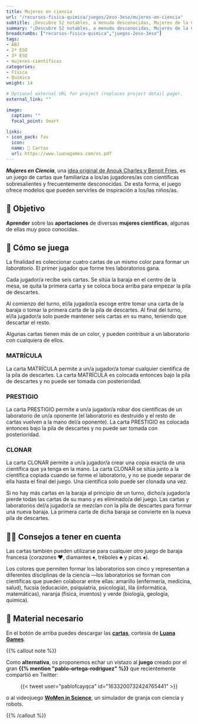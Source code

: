 ```yaml
---
title: Mujeres en ciencia
url: "/recursos-fisica-quimica/juegos/2eso-3eso/mujeres-en-ciencia"
subtitle: ¡Descubre 52 notables, a menudo desconocidas, Mujeres de la Ciencia!
summary: "¡Descubre 52 notables, a menudo desconocidas, Mujeres de la Ciencia!"
breadcrumbs: ["recursos-fisica-quimica","juegos-2eso-3eso"]
tags:
- ABJ
- 2º ESO
- 3º ESO
- mujeres-científicas
categories:
- Física
- Química
weight: 14

# Optional external URL for project (replaces project detail page).
external_link: ""

image:
  caption: ""
  focal_point: Smart

links:
- icon_pack: fas
  icon:
  name: 🔗 Cartas
  url: https://www.luanagames.com/es.pdf
---
```


***Mujeres en Ciencia***, una [idea original de Anouk Charles y Benoit Fries](https://www.luanagames.com/index.html), es un juego de cartas que familiariza a los/as jugadores/as con cientíﬁcas sobresalientes y frecuentemente desconocidas. De esta forma, el juego ofrece modelos que pueden servirles de inspiración a los/las niños/as.

## 🎯 Objetivo

**Aprender** sobre las **aportaciones** de diversas **mujeres científicas**, algunas de ellas muy poco conocidas.

## 🎲 Cómo se juega

La finalidad es coleccionar cuatro cartas de un mismo color para formar un *laboratorio*. El primer jugador que forme tres laboratorios gana.

Cada jugador/a recibe seis cartas. Se sitúa la baraja en el centro de la mesa, se quita la primera carta y se coloca boca arriba para empezar la pila de descartes.

Al comienzo del turno, el/la jugador/a escoge entre tomar una carta de la baraja o tomar la primera carta de la pila de descartes. Al final del turno, el/la jugador/a solo puede mantener seis cartas en su mano, teniendo que descartar el resto.

Algunas cartas tienen más de un color, y pueden contribuir a un laboratorio con cualquiera de ellos.

### MATRÍCULA
La carta MATRÍCULA permite a un/a jugador/a tomar cualquier científica de la pila de descartes. La carta MATRÍCULA es colocada entonces bajo la pila de descartes y no puede ser tomada con posterioridad.

### PRESTIGIO
La carta PRESTIGIO permite a un/a jugador/a robar dos científicas de un laboratorio de un/a oponente (el laboratorio es destruido y el resto de cartas vuelven a la mano del/a oponente). La carta PRESTIGIO es colocada entonces bajo la pila de descartes y no puede ser tomada con posterioridad.

### CLONAR
La carta CLONAR permite a un/a jugador/a crear una copia exacta de una científica que ya tenga en la mano. La carta CLONAR se sitúa junto a la científica copiada cuando se forme el laboratorio, y no se puede separar de ella hasta el final del juego. Una científica solo puede ser clonada una vez.

Si no hay más cartas en la baraja al principio de un turno, dicho/a jugador/a pierde todas las cartas de su mano y es eliminado/a del juego. Las cartas y laboratorios del/a jugador/a se mezclan con la pila de descartes para formar una nueva baraja. La primera carta de dicha baraja se convierte en la nueva pila de descartes.

## 🧑‍🏫 Consejos a tener en cuenta

Las cartas también pueden utilizarse para cualquier otro juego de baraja francesa (corazones &hearts;, diamantes &diams;, tréboles &clubs; y picas &spades;).

Los colores que permiten formar los laboratorios son cinco y representan a diferentes disciplinas de la ciencia &mdash;los laboratorios se forman con científicas que pueden colaborar entre ellas: amarillo (enfermería, medicina, salud), fucsia (educación, psiquiatría, psicología), lila (informática, matemáticas), naranja (física, inventos) y verde (biología, geología, química). 

## 💼 Material necesario

En el botón de arriba puedes descargar las [**cartas**](https://www.luanagames.com/es.pdf), cortesía de [**Luana Games**](https://www.luanagames.com/index.es.html).

{{% callout note %}}

Como **alternativa**, os proponemos echar un vistazo al **juego** creado por el gran **{{% mention "pablo-ortega-rodriguez" %}}** que recientemente compartió en Twitter:

<div align="center">
{{< tweet user="pablofcayqca" id="1633200732424765441" >}}
</div>

o al videojuego [**WoMen in Science**](https://store.steampowered.com/app/1097210/WoMen_in_Science/), un simulador de granja con ciencia y robots.

{{% /callout %}}